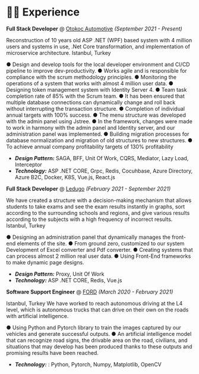 # 👨‍💻 Experience

**Full Stack Developer** @ [Otokoc Automotive](https://www.otokocotomotiv.com.tr/) _(September 2021 - Present)_

Reconstruction of 10 years old ASP .NET (WPF) based system with 4 million users and systems in use, .Net Core transformation, and
implementation of microservice architecture.
Istanbul, Turkey

● Design and develop tools for the local developer environment and CI/CD pipeline to improve dev-productivity.
● Works agile and is responsible for compliance with the scrum methodology principles.
● Monitoring the operations of a system that works with almost 4 million user data.
● Designing token management system with Identity Server 4.
● Team task completion rate of 85% with the Scrum team.
● It has been ensured that multiple database connections can dynamically change and roll back without interrupting the
transaction structure.
● Completion of individual annual targets with 100% success.
● The menu structure was developed with the admin panel using Jstree.
● In the framework, changes were made to work in harmony with the admin panel and Identity server, and our administration
panel was implemented.
● Building migration processes for database normalization and migration of old structures to new structures.
● To achieve annual company profitability targets of 130% profitability
- _**Design Pattern:**_  SAGA, BFF, Unit Of Work, CQRS, Mediator, Lazy Load, Interceptor
&nbsp;&nbsp;&nbsp;
- _**Technology:**_   ASP .NET CORE, Grpc, Redis, Cocuhbase, Azure Directory, Azure B2C, Docker, K8S, Vue.js, React.js
&nbsp;

**Full Stack Developer** @ [Ledugo](https://ledugo.com/) _(February 2021 - September 2021)_

We have created a structure with a decision-making mechanism that allows students to take exams and see the exam results
instantly in graphs, sort according to the surrounding schools and regions, and give various results according to the subjects with a
high frequency of incorrect results.
Istanbul, Turkey

● Designing an administration panel that dynamically manages the front-end elements of the site.
● From ground zero, customized to our system Development of Excel converter and Pdf converter.
● Creating systems that can process almost 2 million real user data.
● Using Front-End frameworks to make dynamic page designs.

- _**Design Pattern:**_  Proxy, Unit Of Work
&nbsp;&nbsp;&nbsp;
- _**Technology:**_   ASP .NET CORE, Redis, Vue.js
&nbsp;
&nbsp;

**Software Support Engineer** @ [FORD](https://www.fordotosan.com.tr/tr) _(March 2020 - February 2021)_

Istanbul, Turkey
We have worked to reach autonomous driving at the L4 level, which is autonomous trucks that can drive on their own on the roads
with artificial intelligence.

● Using Python and Pytorch library to train the images captured by our vehicles and generate successful outputs.
● An artificial intelligence model that can recognize road signs, the drivable area on the road, civilians, and situations that
may develop has been produced thanks to these outputs and promising results have been reached.

- _**Technology:**_  : Python, Pytorch, Numpy, Matplotlib, OpenCV
